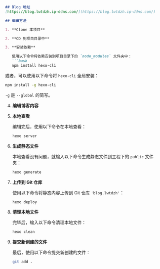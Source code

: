 ```markdown
## Blog 地址
[https://blog.lwtdzh.ip-ddns.com/](https://blog.lwtdzh.ip-ddns.com/)

## 编辑方法

1. **Clone 本项目**

2. **CD 到项目目录中**

3. **安装依赖**

   使用以下命令将依赖安装到项目目录下的 `node_modules` 文件夹中：
   ```bash
   npm install hexo-cli
   ```
   或者，可以使用以下命令将 `hexo-cli` 全局安装：
   ```bash
   npm install -g hexo-cli
   ```
   `-g` 是 `--global` 的简写。

4. **编辑博客内容**

5. **本地查看**

   编辑完后，使用以下命令在本地查看：
   ```bash
   hexo server
   ```

6. **生成静态文件**

   本地查看没有问题，就输入以下命令生成静态文件到工程下的 `public` 文件夹：
   ```bash
   hexo generate
   ```

7. **上传到 Git 仓库**

   使用以下命令将静态内容上传到 Git 仓库 `'blog.lwtdzh'`：
   ```bash
   hexo deploy
   ```

8. **清理本地文件**

   完毕后，输入以下命令清理本地文件：
   ```bash
   hexo clean
   ```

9. **提交新创建的文件**

   最后，使用以下命令提交新创建的文件：
   ```bash
   git add .
   ```
```

